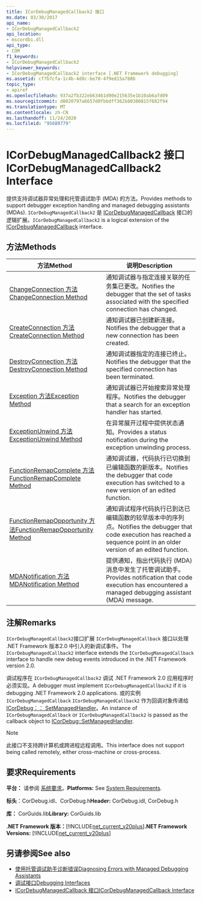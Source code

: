```yaml
---
title: ICorDebugManagedCallback2 接口
ms.date: 03/30/2017
api_name:
- ICorDebugManagedCallback2
api_location:
- mscordbi.dll
api_type:
- COM
f1_keywords:
- ICorDebugManagedCallback2
helpviewer_keywords:
- ICorDebugManagedCallback2 interface [.NET Framework debugging]
ms.assetid: cf7b7cfa-1c4b-4d8c-be70-4f9ed15a788b
topic_type:
- apiref
ms.openlocfilehash: 937a2fb322eb63461d90e215635e1b10ab6afd09
ms.sourcegitcommit: d8020797a6657d0fbbdff362b80300815f682f94
ms.translationtype: MT
ms.contentlocale: zh-CN
ms.lasthandoff: 11/24/2020
ms.locfileid: "95689779"
---
```

# <a name="icordebugmanagedcallback2-interface"></a><span data-ttu-id="ee19d-102">ICorDebugManagedCallback2 接口</span><span class="sxs-lookup"><span data-stu-id="ee19d-102">ICorDebugManagedCallback2 Interface</span></span>

<span data-ttu-id="ee19d-103">提供支持调试器异常处理和托管调试助手 (MDA) 的方法。</span><span class="sxs-lookup"><span data-stu-id="ee19d-103">Provides methods to support debugger exception handling and managed debugging assistants (MDAs).</span></span> <span data-ttu-id="ee19d-104">`ICorDebugManagedCallback2` 是 [ICorDebugManagedCallback](icordebugmanagedcallback-interface.md) 接口的逻辑扩展。</span><span class="sxs-lookup"><span data-stu-id="ee19d-104">`ICorDebugManagedCallback2` is a logical extension of the [ICorDebugManagedCallback](icordebugmanagedcallback-interface.md) interface.</span></span>  
  
## <a name="methods"></a><span data-ttu-id="ee19d-105">方法</span><span class="sxs-lookup"><span data-stu-id="ee19d-105">Methods</span></span>  
  
|<span data-ttu-id="ee19d-106">方法</span><span class="sxs-lookup"><span data-stu-id="ee19d-106">Method</span></span>|<span data-ttu-id="ee19d-107">说明</span><span class="sxs-lookup"><span data-stu-id="ee19d-107">Description</span></span>|  
|------------|-----------------|  
|[<span data-ttu-id="ee19d-108">ChangeConnection 方法</span><span class="sxs-lookup"><span data-stu-id="ee19d-108">ChangeConnection Method</span></span>](icordebugmanagedcallback2-changeconnection-method.md)|<span data-ttu-id="ee19d-109">通知调试器与指定连接关联的任务集已更改。</span><span class="sxs-lookup"><span data-stu-id="ee19d-109">Notifies the debugger that the set of tasks associated with the specified connection has changed.</span></span>|  
|[<span data-ttu-id="ee19d-110">CreateConnection 方法</span><span class="sxs-lookup"><span data-stu-id="ee19d-110">CreateConnection Method</span></span>](icordebugmanagedcallback2-createconnection-method.md)|<span data-ttu-id="ee19d-111">通知调试器已创建新连接。</span><span class="sxs-lookup"><span data-stu-id="ee19d-111">Notifies the debugger that a new connection has been created.</span></span>|  
|[<span data-ttu-id="ee19d-112">DestroyConnection 方法</span><span class="sxs-lookup"><span data-stu-id="ee19d-112">DestroyConnection Method</span></span>](icordebugmanagedcallback2-destroyconnection-method.md)|<span data-ttu-id="ee19d-113">通知调试器指定的连接已终止。</span><span class="sxs-lookup"><span data-stu-id="ee19d-113">Notifies the debugger that the specified connection has been terminated.</span></span>|  
|[<span data-ttu-id="ee19d-114">Exception 方法</span><span class="sxs-lookup"><span data-stu-id="ee19d-114">Exception Method</span></span>](icordebugmanagedcallback2-exception-method.md)|<span data-ttu-id="ee19d-115">通知调试器已开始搜索异常处理程序。</span><span class="sxs-lookup"><span data-stu-id="ee19d-115">Notifies the debugger that a search for an exception handler has started.</span></span>|  
|[<span data-ttu-id="ee19d-116">ExceptionUnwind 方法</span><span class="sxs-lookup"><span data-stu-id="ee19d-116">ExceptionUnwind Method</span></span>](icordebugmanagedcallback2-exceptionunwind-method.md)|<span data-ttu-id="ee19d-117">在异常展开过程中提供状态通知。</span><span class="sxs-lookup"><span data-stu-id="ee19d-117">Provides a status notification during the exception unwinding process.</span></span>|  
|[<span data-ttu-id="ee19d-118">FunctionRemapComplete 方法</span><span class="sxs-lookup"><span data-stu-id="ee19d-118">FunctionRemapComplete Method</span></span>](icordebugmanagedcallback2-functionremapcomplete-method.md)|<span data-ttu-id="ee19d-119">通知调试器，代码执行已切换到已编辑函数的新版本。</span><span class="sxs-lookup"><span data-stu-id="ee19d-119">Notifies the debugger that code execution has switched to a new version of an edited function.</span></span>|  
|[<span data-ttu-id="ee19d-120">FunctionRemapOpportunity 方法</span><span class="sxs-lookup"><span data-stu-id="ee19d-120">FunctionRemapOpportunity Method</span></span>](icordebugmanagedcallback2-functionremapopportunity-method.md)|<span data-ttu-id="ee19d-121">通知调试程序代码执行已到达已编辑函数的较早版本中的序列点。</span><span class="sxs-lookup"><span data-stu-id="ee19d-121">Notifies the debugger that code execution has reached a sequence point in an older version of an edited function.</span></span>|  
|[<span data-ttu-id="ee19d-122">MDANotification 方法</span><span class="sxs-lookup"><span data-stu-id="ee19d-122">MDANotification Method</span></span>](icordebugmanagedcallback2-mdanotification-method.md)|<span data-ttu-id="ee19d-123">提供通知，指出代码执行 (MDA) 消息中发生了托管调试助手。</span><span class="sxs-lookup"><span data-stu-id="ee19d-123">Provides notification that code execution has encountered a managed debugging assistant (MDA) message.</span></span>|  
  
## <a name="remarks"></a><span data-ttu-id="ee19d-124">注解</span><span class="sxs-lookup"><span data-stu-id="ee19d-124">Remarks</span></span>  

 <span data-ttu-id="ee19d-125">`ICorDebugManagedCallback2`接口扩展 `ICorDebugManagedCallback` 接口以处理 .NET Framework 版本2.0 中引入的新调试事件。</span><span class="sxs-lookup"><span data-stu-id="ee19d-125">The `ICorDebugManagedCallback2` interface extends the `ICorDebugManagedCallback` interface to handle new debug events introduced in the .NET Framework version 2.0.</span></span>  
  
 <span data-ttu-id="ee19d-126">调试程序在 `ICorDebugManagedCallback2` 调试 .NET Framework 2.0 应用程序时必须实现。</span><span class="sxs-lookup"><span data-stu-id="ee19d-126">A debugger must implement `ICorDebugManagedCallback2` if it is debugging .NET Framework 2.0 applications.</span></span> <span data-ttu-id="ee19d-127">或的实例 `ICorDebugManagedCallback` `ICorDebugManagedCallback2` 作为回调对象传递给 [ICorDebug：： SetManagedHandler](icordebug-setmanagedhandler-method.md)。</span><span class="sxs-lookup"><span data-stu-id="ee19d-127">An instance of `ICorDebugManagedCallback` or `ICorDebugManagedCallback2` is passed as the callback object to [ICorDebug::SetManagedHandler](icordebug-setmanagedhandler-method.md).</span></span>  
  
> [!NOTE]
> <span data-ttu-id="ee19d-128">此接口不支持跨计算机或跨进程远程调用。</span><span class="sxs-lookup"><span data-stu-id="ee19d-128">This interface does not support being called remotely, either cross-machine or cross-process.</span></span>  
  
## <a name="requirements"></a><span data-ttu-id="ee19d-129">要求</span><span class="sxs-lookup"><span data-stu-id="ee19d-129">Requirements</span></span>  

 <span data-ttu-id="ee19d-130">**平台：** 请参阅 [系统要求](../../get-started/system-requirements.md)。</span><span class="sxs-lookup"><span data-stu-id="ee19d-130">**Platforms:** See [System Requirements](../../get-started/system-requirements.md).</span></span>  
  
 <span data-ttu-id="ee19d-131">**标头**：CorDebug.idl、CorDebug.h</span><span class="sxs-lookup"><span data-stu-id="ee19d-131">**Header:** CorDebug.idl, CorDebug.h</span></span>  
  
 <span data-ttu-id="ee19d-132">**库：** CorGuids.lib</span><span class="sxs-lookup"><span data-stu-id="ee19d-132">**Library:** CorGuids.lib</span></span>  
  
 <span data-ttu-id="ee19d-133">**.NET Framework 版本：**[!INCLUDE[net_current_v20plus](../../../../includes/net-current-v20plus-md.md)]</span><span class="sxs-lookup"><span data-stu-id="ee19d-133">**.NET Framework Versions:** [!INCLUDE[net_current_v20plus](../../../../includes/net-current-v20plus-md.md)]</span></span>  
  
## <a name="see-also"></a><span data-ttu-id="ee19d-134">另请参阅</span><span class="sxs-lookup"><span data-stu-id="ee19d-134">See also</span></span>

- [<span data-ttu-id="ee19d-135">使用托管调试助手诊断错误</span><span class="sxs-lookup"><span data-stu-id="ee19d-135">Diagnosing Errors with Managed Debugging Assistants</span></span>](../../debug-trace-profile/diagnosing-errors-with-managed-debugging-assistants.md)
- [<span data-ttu-id="ee19d-136">调试接口</span><span class="sxs-lookup"><span data-stu-id="ee19d-136">Debugging Interfaces</span></span>](debugging-interfaces.md)
- [<span data-ttu-id="ee19d-137">ICorDebugManagedCallback 接口</span><span class="sxs-lookup"><span data-stu-id="ee19d-137">ICorDebugManagedCallback Interface</span></span>](icordebugmanagedcallback-interface.md)
